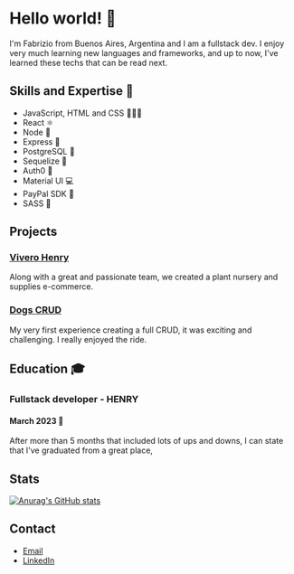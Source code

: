 # Hello world! 👋

I'm Fabrizio from Buenos Aires, Argentina and I am a fullstack dev. I enjoy very much learning new languages and frameworks, and up to now, I've learned these techs that can be read next.

## Skills and Expertise 🧰

- JavaScript, HTML and CSS 💛📘📙
- React ⚛
- Node 💚
- Express 🍏
- PostgreSQL 🐘
- Sequelize 💙
- Auth0 🔐
- Material UI 💻
- PayPal SDK 🤑
- SASS 💅



## Projects 

### [Vivero Henry](https://vivero-henry.vercel.app/)

Along with a great and passionate team, we created a plant nursery and supplies e-commerce. 

### [Dogs CRUD](https://dogs-ip.vercel.app/)

My very first experience creating a full CRUD, it was exciting and challenging. I really enjoyed the ride.


## Education 🎓

### Fullstack developer - HENRY

#### March 2023 🏁
After more than 5 months that included lots of ups and downs, I can state that I've graduated from a great place, 

## Stats

[![Anurag's GitHub stats](https://github-readme-stats.vercel.app/api?username=fabriziocl)](https://github.com/anuraghazra/github-readme-stats)

## Contact

- [Email](fabriziocl1990@gmail.com)
- [LinkedIn](https://www.linkedin.com/in/fabrizio-castro-l%C3%B3pez-b949b2208/)
